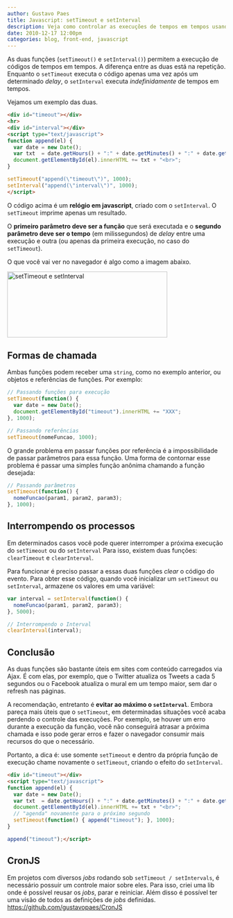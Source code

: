 ```yaml
---
author: Gustavo Paes
title: Javascript: setTimeout e setInterval
description: Veja como controlar as execuções de tempos em tempos usando as funções setTimeout() e setInterval().
date: 2010-12-17 12:00pm
categories: blog, front-end, javascript
---
```


As duas funções (`setTimeout()` e `setInterval()`) permitem a execução de códigos de tempos em tempos. A diferença entre as duas está na repetição. Enquanto o `setTimeout` executa o código apenas uma vez após um determinado _delay_, o `setInterval` executa _indefinidamente_ de tempos em tempos.

Vejamos um exemplo das duas.

``` html
<div id="timeout"></div>
<hr>
<div id="interval"></div>
<script type="text/javascript">
function append(el) {
  var date = new Date();
  var txt  = date.getHours() + ":" + date.getMinutes() + ":" + date.getSeconds();
  document.getElementById(el).innerHTML += txt + "<br>";
}

setTimeout("append(\"timeout\")", 1000);
setInterval("append(\"interval\")", 1000);
</script>
```

O código acima é um **relógio em javascript**, criado com o `setInterval`. O `setTimeout` imprime apenas um resultado.

O **primeiro parâmetro deve ser a função** que será executada e o **segundo parâmetro deve ser o tempo** (em milissegundos) de _delay_ entre uma execução e outra (ou apenas da primeira execução, no caso do `setTimeout`).

O que você vai ver no navegador é algo como a imagem abaixo.

<img src="//gustavopaes.net/images/posts/2010/12/setTimeout_setInteval.gif" alt="setTimeout e setInterval" title="setTimeout e setInterval" width="369" height="152" class="alignnone size-full wp-image-460" />

## Formas de chamada

Ambas funções podem receber uma `string`, como no exemplo anterior, ou objetos e referências de funções. Por exemplo:

``` javascript
// Passando funções para execução
setTimeout(function() {
  var date = new Date();
  document.getElementById("timeout").innerHTML += "XXX";
}, 1000);

// Passando referências
setTimeout(nomeFuncao, 1000);
```

O grande problema em passar funções por referência é a impossibilidade de passar parâmetros para essa função. Uma forma de contornar esse problema é passar uma simples função anônima chamando a função desejada:

``` javascript
// Passando parâmetros
setTimeout(function() {
  nomeFuncao(param1, param2, param3);
}, 1000);
```

## Interrompendo os processos

Em determinados casos você pode querer interromper a próxima execução do `setTimeout` ou do `setInterval` Para isso, existem duas funções: `clearTimeout` e `clearInterval`.

Para funcionar é preciso passar a essas duas funções _clear_ o código do evento. Para obter esse código, quando você inicializar um `setTimeout` ou `setInterval`, armazene os valores em uma variável:

``` javascript
var interval = setInterval(function() {
  nomeFuncao(param1, param2, param3);
}, 5000);

// Interrompendo o Interval
clearInterval(interval);
```

## Conclusão

As duas funções são bastante úteis em sites com conteúdo carregados via Ajax. É com elas, por exemplo, que o Twitter atualiza os Tweets a cada 5 segundos ou o Facebook atualiza o mural em um tempo maior, sem dar o refresh nas páginas.

A recomendação, entretanto é **evitar ao máximo o `setInterval`**. Embora pareça mais úteis que o `setTimeout`, em determinadas situações você acaba perdendo o controle das execuções. Por exemplo, se houver um erro durante a execução da função, você não conseguirá atrasar a próxima chamada e isso pode gerar erros e fazer o navegador consumir mais recursos do que o necessário.

Portanto, a dica é: use somente `setTimeout` e dentro da própria função de execução chame novamente o `setTimeout`, criando o efeito do `setInterval`.

``` html
<div id="timeout"></div>
<script type="text/javascript">
function append(el) {
  var date = new Date();
  var txt  = date.getHours() + ":" + date.getMinutes() + ":" + date.getSeconds();
  document.getElementById(el).innerHTML += txt + "<br>";
  // "agenda" novamente para o próximo segundo
  setTimeout(function() { append("timeout"); }, 1000);
}

append("timeout");</script>
```

## CronJS

Em projetos com diversos _jobs_ rodando sob `setTimeout / setIntervals`, é necessário possuir um controle maior sobre eles. Para isso, criei uma lib onde é possível reusar os _jobs_, parar e reiniciar. Além disso é possível ter uma visão de todos as definições de _jobs_ definidas.
https://github.com/gustavopaes/CronJS

